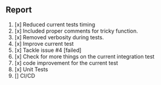 ## Report

1. [x] Reduced current tests timing
2. [x] Included proper comments for tricky function.
3. [x] Removed verbosity during tests.
4. [x] Improve current test
5. [x] Tackle issue #4 [failed]
6. [x] Check for more things on the current integration test
7. [x] code improvement for the current test
8. [x] Unit Tests
9. [] CI/CD
